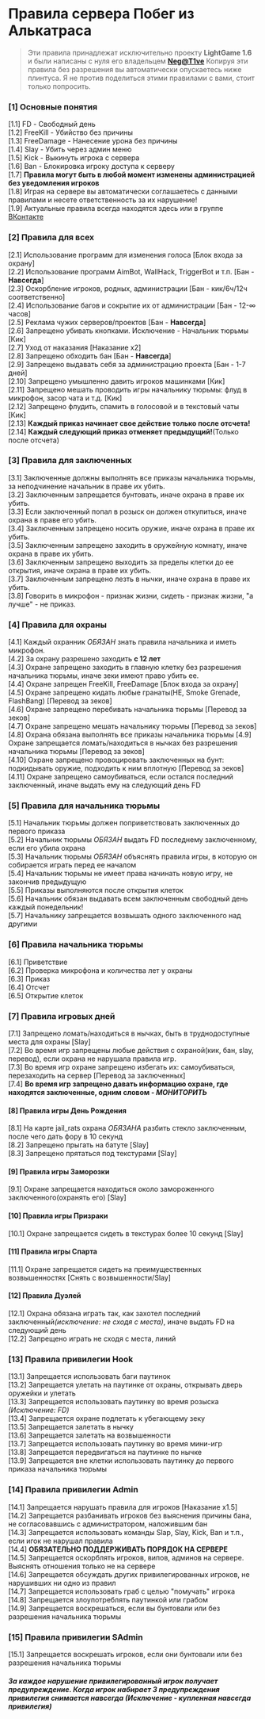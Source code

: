 <h1>Правила сервера Побег из Алькатраса</h1>
<blockquote>Эти правила принадлежат исключительно проекту <b>LightGame 1.6</b> и были написаны с нуля его владельцем <b><a href="https://nick-name.ru/nickname/negat1ve/">Neg@T1ve</a></b> Копируя эти правила без разрешения вы автоматически опускаетесь ниже плинтуса. Я не против поделиться этими правилами с вами, стоит только попросить.</blockquote>
<h3>[1] Основные понятия</h3>
[1.1] FD - Свободный день<br>
[1.2] FreeKill - Убийство без причины<br>
[1.3] FreeDamage - Нанесение урона без причины<br>
[1.4] Slay - Убить через админ меню<br>
[1.5] Kick - Выкинуть игрока с сервера<br>
[1.6] Ban - Блокировка игроку доступа к серверу<br>
[1.7] <b>Правила могут быть в любой момент изменены администрацией без уведомления игроков</b><br>
[1.8] Играя на сервере вы автоматически соглашаетесь с данными правилами и несете ответственность за их нарушение!<br>
[1.9] Актуальные правила всегда находятся здесь или в группе <a href="https://vk.com/topic-161012880_37201460">ВКонтакте</a><br>
<h3>[2] Правила для всех</h3>
[2.1] Использование программ для изменения голоса [Блок входа за охрану]<br>
[2.2] Использование программ AimBot, WallHack, TriggerBot и т.п. [Бан - <b>Навсегда</b>]<br>
[2.3] Оскорбление игроков, родных, администрации [Бан - кик/6ч/12ч соответственно]<br>
[2.4] Использование багов и сокрытие их от администрации [Бан - 12-&#8734 часов]<br>
[2.5] Реклама чужих серверов/проектов [Бан - <b>Навсегда</b>]<br>
[2.6] Запрещено убивать кнопками. Исключение - Начальник тюрьмы [Кик]<br>
[2.7] Уход от наказания [Наказание x2]<br>
[2.8] Запрещено обходить бан [Бан - <b>Навсегда</b>]<br>
[2.9] Запрещено выдавать себя за администрацию проекта [Бан - 1-7 дней]<br>
[2.10] Запрещено умышленно давить игроков машинками [Кик]<br>
[2.11] Запрещено мешать проводить игры начальнику тюрьмы: флуд в микрофон, засор чата и т.д. [Кик]<br>
[2.12] Запрещено флудить, спамить в голосовой и в текстовый чаты [Кик]<br>
[2.13] <b>Каждый приказ начинает свое действие только после отсчета!</b><br>
[2.14] <b>Каждый следующий приказ отменяет предыдущий!</b>(Только после отсчета)<br>
<h3>[3] Правила для заключенных</h3>
[3.1] Заключенные должны выполнять все приказы начальника тюрьмы, за неподчинение начальник в праве их убить.<br>
[3.2] Заключенным запрещается бунтовать, иначе охрана в праве их убить.<br>
[3.3] Если заключенный попал в розыск он должен откупиться, иначе охрана в праве его убить.<br>
[3.4] Заключенным запрещено носить оружие, иначе охрана в праве их убить.<br>
[3.5] Заключенным запрещено заходить в оружейную комнату, иначе охрана в праве их убить.<br>
[3.6] Заключенным запрещено выходить за пределы клетки до ее открытия, иначе охрана в праве их убить.<br>
[3.7] Заключенным запрещено лезть в нычки, иначе охрана в праве их убить.<br>
[3.8] Говорить в микрофон - признак жизни, сидеть - признак жизни, "а лучше" - не приказ.<br>
<h3>[4] Правила для охраны</h3>
[4.1] Каждый охранник <i>ОБЯЗАН</i> знать правила начальника и иметь микрофон.<br>
[4.2] За охрану разрешено заходить <b>с 12 лет</b><br>
[4.3] Охране запрещено заходить в главную клетку без разрешения начальника тюрьмы, иначе зеки имеют право убить ее.<br>
[4.4] Охране запрещен FreeKill, FreeDamage [Блок входа за охрану]<br>
[4.5] Охране запрещено кидать любые гранаты(HE, Smoke Grenade, FlashBang) [Перевод за зеков]<br>
[4.6] Охране запрещено перебивать начальника тюрьмы [Перевод за зеков]<br>
[4.7] Охране запрещено мешать начальнику тюрьмы [Перевод за зеков]<br>
[4.8] Охрана обязана выполнять все приказы начальника тюрьмы
[4.9] Охране запрещается ломать/находиться в нычках без разрешения начальника тюрьмы [Перевод за зеков]<br>
[4.10] Охране запрещено провоцировать заключенных на бунт: подкидывать оружие, подходить к ним вплотную [Перевод за зеков]<br>
[4.11] Охране запрещено самоубиваться, если остался последний заключенный, иначе выдать ему на следующий день FD<br>
<h3>[5] Правила для начальника тюрьмы</h3>
[5.1] Начальник тюрьмы должен поприветствовать заключенных до первого приказа<br>
[5.2] Начальник тюрьмы <i>ОБЯЗАН</i> выдать FD последнему заключенному, если его убила охрана<br>
[5.3] Начальник тюрьмы <i>ОБЯЗАН</i> объяснять правила игры, в которую он собирается играть перед ее началом<br>
[5.4] Начальник тюрьмы не имеет права начинать новую игру, не закончив предыдущую<br>
[5.5] Приказы выполняются после открытия клеток<br>
[5.6] Начальник обязан выдавать всем заключенным свободный день каждый понедельник!<br>
[5.7] Начальнику запрещается возвышать одного заключенного над другими<br>
<h3>[6] Правила начальника тюрьмы</h3>
[6.1] Приветствие<br>
[6.2] Проверка микрофона и количества лет у охраны<br>
[6.3] Приказ<br>
[6.4] Отсчет<br>
[6.5] Открытие клеток<br>
<h3>[7] Правила игровых дней</h3>
[7.1] Запрещено ломать/находиться в нычках, быть в труднодоступные места для охраны [Slay]<br>
[7.2] Во время игр запрещены любые действия с охраной(кик, бан, slay, перевод), если охрана не нарушала правила игр.<br>
[7.3] Во время игр охране запрещено избегать их: самоубиваться, перезаходить на сервер [Перевод за заключенных]<br>
[7.4] <b>Во время игр запрещено давать информацию охране, где находятся заключенные, одним словом - <i>МОНИТОРИТЬ</i></b><br>
<h4>[8] Правила игры День Рождения</h4>
[8.1] На карте jail_rats охрана <i>ОБЯЗАНА</i> разбить стекло заключенным, после чего дать фору в 10 секунд<br>
[8.2] Запрещено прыгать на батуте [Slay]<br>
[8.3] Запрещено прятаться под текстурами [Slay]<br>
<h4>[9] Правила игры Заморозки</h4>
[9.1] Охране запрещается находиться около замороженного заключенного(охранять его) [Slay]<br>
<h4>[10] Правила игры Призраки</h4>
[10.1] Охране запрещается сидеть в текстурах более 10 секунд [Slay]<br>
<h4>[11] Правила игры Спарта</h4>
[11.1] Охране запрещается сидеть на преимущественных возвышенностях [Снять с возвышенности/Slay]<br>
<h4>[12] Правила Дуэлей</h4>
[12.1] Охрана обязана играть так, как захотел последний заключенный<i>(исключение: не сходя с места)</i>, иначе выдать FD на следующий день<br>
[12.2] Запрещено играть не сходя с места, линий <br>
<h3>[13] Правила привилегии Hook</h3>
[13.1] Запрещается использовать баги паутинок<br>
[13.2] Запрещается улетать на паутинке от охраны, открывать дверь оружейки и улетать<br>
[13.3] Запрещается использовать паутинку во время розыска <i>(Исключение: FD)</i><br>
[13.4] Запрещается охране подлетать к убегающему зеку<br>
[13.5] Запрещается залетать в нычку<br>
[13.6] Запрещается залетать на возвышенности<br>
[13.7] Запрещается использовать паутинку во время мини-игр<br>
[13.8] Запрещается передвигаться на паутинке по нычке<br>
[13.9] Запрещается вне клетки использовать паутинку до первого приказа начальника тюрьмы<br>
<h3>[14] Правила привилегии Admin</h3>
[14.1] Запрещается нарушать правила для игроков [Наказание x1.5]<br>
[14.2] Запрещается разбанивать игроков без выяснения причины бана, не согласовавшись с администратором, наложившим бан<br>
[14.3] Запрещается использовать команды Slap, Slay, Kick, Ban и т.п., если игок не нарушал правила<br>
[14.4] <b>ОБЯЗАТЕЛЬНО ПОДДЕРЖИВАТЬ ПОРЯДОК НА СЕРВЕРЕ</b><br>
[14.5] Запрещается оскорблять игроков, випов, админов на сервере. Выяснять отношения только не на сервере<br>
[14.6] Запрещается обсуждать других привилегированных игроков, не нарушивших ни одно из правил<br>
[14.7] Запрещается использовать граб с целью "помучать" игрока<br>
[14.8] Запрещается злоупотреблять паутинкой или грабом<br>
[14.9] Запрещается воскрешаться, если вы бунтовали или без разрешения начальника тюрьмы<br>
<h3>[15] Правила привилегии SAdmin</h3>
[15.1] Запрещается воскрешать игроков, если они бунтовали или без разрешения начальника тюрьмы<br>
<h5>За каждое нарушение привилегированный игрок получает предупреждение. Когда игрок набирает 3 предупреждения привилегия снимается навсегда (Исключение - купленная навсегда привилегия)</h5>
